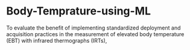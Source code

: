 # Body-Temprature-using-ML
To evaluate the benefit of implementing standardized deployment and acquisition practices in the measurement of elevated body temperature (EBT) with infrared thermographs (IRTs),
